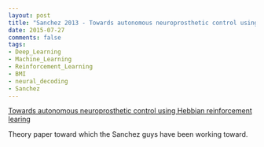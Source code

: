 ```yaml
---
layout: post
title: "Sanchez 2013 - Towards autonomous neuroprosthetic control using Hebbian reinforcement learing"
date: 2015-07-27
comments: false
tags:
- Deep_Learning
- Machine_Learning
- Reinforcement_Learning
- BMI
- neural_decoding
- Sanchez
---
```


[Towards autonomous neuroprosthetic control using Hebbian reinforcement learing](http://iopscience.iop.org/1741-2552/10/6/066005/)

Theory paper toward which the Sanchez guys have been working toward.
